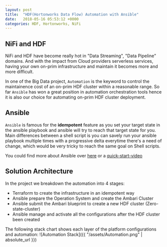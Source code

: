 ```yaml
---
layout: post
title:  "HDF(Hortonworks Data Flow) Automation with Ansible"
date:   2018-05-16 05:53:12 +0000
categories: HDF, Hortonworks, NiFi
---
```

## NiFi and HDF
NiFi and HDF have become really hot in "Data Streaming", "Data Pipeline" domains. And with the impact from Cloud providers serverless services, having your own on-prim infrastructure and maintain it becomes more and more difficult.

In one of the Big Data project, `Automation` is the keyword to control the maintainence cost of an on-prim HDF cluster within a reasonable range. So far `Ansible` has won a great position in automation orchestration tools hence it is also our choice for automating on-prim HDF cluster deployment.

## Ansible
`Ansible` is famous for the **idempotent** feature as you set your target state in the ansible playbook and ansible will try to reach that target state for you. Main differences between a shell script is you can savely run your ansible playbook multiple times with a progressive delta everytime there's a need of change, which would be very tricky to reach the same goal on Shell scripts.

You could find more about Ansible over [here] or a [quick-start-video]

[quick-start-video]: https://www.ansible.com/resources/videos/quick-start-video
[here]: https://docs.ansible.com/ansible/latest/user_guide/intro_getting_started.html

## Solution Architecture
In the project we breakdown the automation into 4 stages:

- Terraform to create the infrastructure in an idempotent way
- Ansible prepare the Operation System and create the Ambari Cluster
- Ansible submit the Ambari blueprint to create a new HDF cluster (Zero-state-cluster)
- Ansible manage and activate all the configurations after the HDF cluster been created

The following stack chart shows each layer of the platform configurations and automation:
![Automation Stack]({{ "/assets/Automation.png" | absolute_url }})